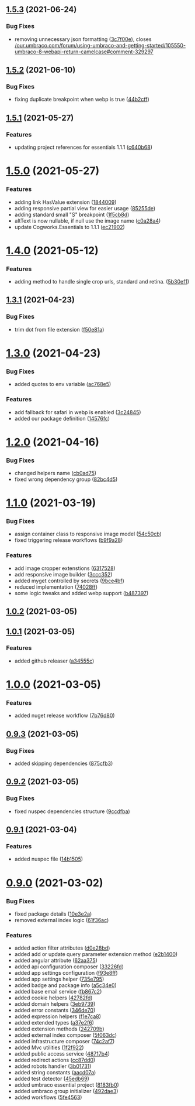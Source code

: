 ## [1.5.3](https://github.com/thecogworks/Cogworks.Umbraco.Essentials/compare/1.5.2...1.5.3) (2021-06-24)


### Bug Fixes

* removing unnecessary json formatting  ([3c7f00e](https://github.com/thecogworks/Cogworks.Umbraco.Essentials/commit/3c7f00eeb57417a238594916473ef9bfe4af7bcd)), closes [/our.umbraco.com/forum/using-umbraco-and-getting-started/105550-umbraco-8-webapi-return-camelcase#comment-329297](https://github.com//our.umbraco.com/forum/using-umbraco-and-getting-started/105550-umbraco-8-webapi-return-camelcase/issues/comment-329297)



## [1.5.2](https://github.com/thecogworks/Cogworks.Umbraco.Essentials/compare/1.5.1...1.5.2) (2021-06-10)


### Bug Fixes

*  fixing duplicate breakpoint when webp is true ([44b2cff](https://github.com/thecogworks/Cogworks.Umbraco.Essentials/commit/44b2cff680355b37888171e86796383c90c0f266))



## [1.5.1](https://github.com/thecogworks/Cogworks.Umbraco.Essentials/compare/1.5.0...1.5.1) (2021-05-27)


### Features

* updating project references for essentials 1.1.1 ([c640b68](https://github.com/thecogworks/Cogworks.Umbraco.Essentials/commit/c640b6891780efda820472c57680e6c82b838522))



# [1.5.0](https://github.com/thecogworks/Cogworks.Umbraco.Essentials/compare/1.4.0...1.5.0) (2021-05-27)


### Features

* adding link HasValue extension ([1844009](https://github.com/thecogworks/Cogworks.Umbraco.Essentials/commit/184400903c47ec6a3b995e84eb955517ea33d7b6))
* adding responsive partial view for easier usage ([85255de](https://github.com/thecogworks/Cogworks.Umbraco.Essentials/commit/85255decc4a70a9c2714acf475fc2b38895b27dd))
* adding standard small "S" breakpoint ([1f5cb8d](https://github.com/thecogworks/Cogworks.Umbraco.Essentials/commit/1f5cb8da550617de42ac3da9fdd53d8759e891fa))
* altText is now nullable, if null use the image name ([c0a28a4](https://github.com/thecogworks/Cogworks.Umbraco.Essentials/commit/c0a28a4316e469cb0f8f3dc7956899a6df4f3c62))
* update Cogworks.Essentials to 1.1.1 ([ec21902](https://github.com/thecogworks/Cogworks.Umbraco.Essentials/commit/ec21902f5a71624e5547466aac6140b2d5fd3527))



# [1.4.0](https://github.com/thecogworks/Cogworks.Umbraco.Essentials/compare/1.3.1...1.4.0) (2021-05-12)


### Features

* adding method to handle single crop urls, standard and retina. ([5b30ef1](https://github.com/thecogworks/Cogworks.Umbraco.Essentials/commit/5b30ef1ab92d43403ae569cc77903f9f55e59a8d))



## [1.3.1](https://github.com/thecogworks/Cogworks.Umbraco.Essentials/compare/1.3.0...1.3.1) (2021-04-23)


### Bug Fixes

* trim dot from file extension ([f50e81a](https://github.com/thecogworks/Cogworks.Umbraco.Essentials/commit/f50e81a8c093f9abfe87f6602f8cd20dd7b279cd))



# [1.3.0](https://github.com/thecogworks/Cogworks.Umbraco.Essentials/compare/1.2.0...1.3.0) (2021-04-23)


### Bug Fixes

* added quotes to env variable ([ac768e5](https://github.com/thecogworks/Cogworks.Umbraco.Essentials/commit/ac768e55511d8afa54c23c2f6490750cba20210f))


### Features

* add fallback for safari in webp is enabled ([3c24845](https://github.com/thecogworks/Cogworks.Umbraco.Essentials/commit/3c2484581b192e5d7a53abdfe441a6e3a6ee9d32))
* added our package definition ([14576fc](https://github.com/thecogworks/Cogworks.Umbraco.Essentials/commit/14576fc5e4c54f7c5d1083ab4e37789d263a38c0))



# [1.2.0](https://github.com/thecogworks/Cogworks.Umbraco.Essentials/compare/1.1.0...1.2.0) (2021-04-16)


### Bug Fixes

* changed helpers name ([cb0ad75](https://github.com/thecogworks/Cogworks.Umbraco.Essentials/commit/cb0ad75f4fc9a9485e743459300801e6d0aec69a))
* fixed wrong dependency group ([82bc4d5](https://github.com/thecogworks/Cogworks.Umbraco.Essentials/commit/82bc4d5f4ef325ab89b18cbdfc76d4e29c886235))



# [1.1.0](https://github.com/thecogworks/Cogworks.Umbraco.Essentials/compare/1.0.2...1.1.0) (2021-03-19)


### Bug Fixes

* assign container class to responsive image model ([54c50cb](https://github.com/thecogworks/Cogworks.Umbraco.Essentials/commit/54c50cb84e07df950f9e13c64f56012623ae5289))
* fixed triggering release workflows ([b9f9a28](https://github.com/thecogworks/Cogworks.Umbraco.Essentials/commit/b9f9a289dd7d9add0c7f17b18ec47b2190e56649))


### Features

* add image cropper extenstions ([6317528](https://github.com/thecogworks/Cogworks.Umbraco.Essentials/commit/631752889a6b9bf4bd4b328cf7fa59d3c6290496))
* add responsive image builder ([3ccc352](https://github.com/thecogworks/Cogworks.Umbraco.Essentials/commit/3ccc35214a73faf83a2c837812516a04a84a65ca))
* added myget controlled by secrets ([9bce4bf](https://github.com/thecogworks/Cogworks.Umbraco.Essentials/commit/9bce4bf17674d9de09f185aea8d92a5745f295e0))
* reduced implementation ([74028ff](https://github.com/thecogworks/Cogworks.Umbraco.Essentials/commit/74028ff9a945d4d666871748f55a7faa6e1b3244))
* some logic tweaks and added webp support ([b487397](https://github.com/thecogworks/Cogworks.Umbraco.Essentials/commit/b487397cc7394ee48086d09ee866651ec0a22f73))



## [1.0.2](https://github.com/thecogworks/Cogworks.Umbraco.Essentials/compare/1.0.1...1.0.2) (2021-03-05)



## [1.0.1](https://github.com/thecogworks/Cogworks.Umbraco.Essentials/compare/1.0.0...1.0.1) (2021-03-05)


### Features

* added github releaser ([a34555c](https://github.com/thecogworks/Cogworks.Umbraco.Essentials/commit/a34555c0b2c5a33b3e47cb23824ddbe8984a716b))



# [1.0.0](https://github.com/thecogworks/Cogworks.Umbraco.Essentials/compare/0.9.3...1.0.0) (2021-03-05)


### Features

* added nuget release workflow ([7b76d80](https://github.com/thecogworks/Cogworks.Umbraco.Essentials/commit/7b76d805776d2b1ae378232be971fb38fed537e8))



## [0.9.3](https://github.com/thecogworks/Cogworks.Umbraco.Essentials/compare/0.9.2...0.9.3) (2021-03-05)


### Bug Fixes

* added skipping dependencies ([875cfb3](https://github.com/thecogworks/Cogworks.Umbraco.Essentials/commit/875cfb3633481b144ca21c08d8a15b0c073dac48))



## [0.9.2](https://github.com/thecogworks/Cogworks.Umbraco.Essentials/compare/0.9.1...0.9.2) (2021-03-05)


### Bug Fixes

* fixed nuspec dependencies structure ([9ccdfba](https://github.com/thecogworks/Cogworks.Umbraco.Essentials/commit/9ccdfbac9481f7cc6e64dca5e47c679c696f1eae))



## [0.9.1](https://github.com/thecogworks/Cogworks.Umbraco.Essentials/compare/0.9.0...0.9.1) (2021-03-04)


### Features

* added nuspec file ([14b1505](https://github.com/thecogworks/Cogworks.Umbraco.Essentials/commit/14b1505c2742b02a67bbffae4f2292aed2280214))



# [0.9.0](https://github.com/thecogworks/Cogworks.Umbraco.Essentials/compare/8183fb066c29631f139eb5fecea8ac980d888882...0.9.0) (2021-03-02)


### Bug Fixes

* fixed package details ([10e3e2a](https://github.com/thecogworks/Cogworks.Umbraco.Essentials/commit/10e3e2afb07f8b75b063dfe85fa75e6d1314ca01))
* removed external index logic ([61f36ac](https://github.com/thecogworks/Cogworks.Umbraco.Essentials/commit/61f36ac0e020cf2d28cd888a3c28ef6c8a563504))


### Features

* added action filter attributes ([d0e28bd](https://github.com/thecogworks/Cogworks.Umbraco.Essentials/commit/d0e28bdc1f3ba6dd2b95b339b4c829b1a5ab5024))
* added add or update query parameter extension method ([e2b1400](https://github.com/thecogworks/Cogworks.Umbraco.Essentials/commit/e2b14003d5ab3e1be22d3c9a5653e256f4c5e604))
* added angular attribute ([62aa375](https://github.com/thecogworks/Cogworks.Umbraco.Essentials/commit/62aa375e1bddd3f1c6e223ad60f3a4860ad0c495))
* added api configuration composer ([33226fd](https://github.com/thecogworks/Cogworks.Umbraco.Essentials/commit/33226fdfe67aae9c75663a9c6f682cf680f799cb))
* added app settings configuration ([f93e8ff](https://github.com/thecogworks/Cogworks.Umbraco.Essentials/commit/f93e8ff796c99f39aeaa9a178eb9c19ff94b656c))
* added app settings helper ([735e795](https://github.com/thecogworks/Cogworks.Umbraco.Essentials/commit/735e795cc42f36fdae32097688a825d769becbdd))
* added badge and package info ([a5c34e0](https://github.com/thecogworks/Cogworks.Umbraco.Essentials/commit/a5c34e0f76958359e6e3b27c6b91dc7206aec653))
* added base email service ([fb867c2](https://github.com/thecogworks/Cogworks.Umbraco.Essentials/commit/fb867c254ad508e35e0f5d356b59e48d5026bb5c))
* added cookie helpers ([42782fd](https://github.com/thecogworks/Cogworks.Umbraco.Essentials/commit/42782fd9a7ddd100747989eb97c663ffede55889))
* added domain helpers ([3eb9739](https://github.com/thecogworks/Cogworks.Umbraco.Essentials/commit/3eb97399b96039f7b8262dd3ddbc2abb80726960))
* added error constants ([346de70](https://github.com/thecogworks/Cogworks.Umbraco.Essentials/commit/346de7002cdc9632986008766648dd212b16f196))
* added expression helpers ([f1e7ca8](https://github.com/thecogworks/Cogworks.Umbraco.Essentials/commit/f1e7ca872797eb03919fe5ffae1051598f5c5080))
* added extended types ([a37e2f6](https://github.com/thecogworks/Cogworks.Umbraco.Essentials/commit/a37e2f65f89b1bc6fd856523ee908261b937e24c))
* added extension methods ([242709b](https://github.com/thecogworks/Cogworks.Umbraco.Essentials/commit/242709baed659dc239d0d391356353fdec5fda3e))
* added external index composer ([5f063dc](https://github.com/thecogworks/Cogworks.Umbraco.Essentials/commit/5f063dc0f7a06cd29c442238ec4ce1af9b6d6ade))
* added infrastructure composer ([74c2af7](https://github.com/thecogworks/Cogworks.Umbraco.Essentials/commit/74c2af7497007bdac2cb638f2e7cbebc68fdbd3a))
* added Mvc utilities ([1f2f922](https://github.com/thecogworks/Cogworks.Umbraco.Essentials/commit/1f2f922c50d52e32a2e27e8e652c5dbd09735040))
* added public access service ([48717b4](https://github.com/thecogworks/Cogworks.Umbraco.Essentials/commit/48717b4618ae30161377dc188f51fee184d6d4ca))
* added redirect actions ([cc87dd0](https://github.com/thecogworks/Cogworks.Umbraco.Essentials/commit/cc87dd0b672df03d165502ac463896fc594c633e))
* added robots handler ([3b01731](https://github.com/thecogworks/Cogworks.Umbraco.Essentials/commit/3b01731b3b7f872d5e909f6be12c242aae954521))
* added string constants ([aacd07a](https://github.com/thecogworks/Cogworks.Umbraco.Essentials/commit/aacd07a82be92c1b0490065922c3300485e1c9b9))
* added test detector ([45edb69](https://github.com/thecogworks/Cogworks.Umbraco.Essentials/commit/45edb698635955507b7a57b98acc600749106d32))
* added umbraco essential project ([8183fb0](https://github.com/thecogworks/Cogworks.Umbraco.Essentials/commit/8183fb066c29631f139eb5fecea8ac980d888882))
* added umbraco group initializer ([492dae3](https://github.com/thecogworks/Cogworks.Umbraco.Essentials/commit/492dae3412232ab9a19f0cc75503af734078cd27))
* added workflows ([5fe4563](https://github.com/thecogworks/Cogworks.Umbraco.Essentials/commit/5fe45636feaf12e3989452e1ae5fe2566b261cf0))



